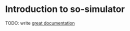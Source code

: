 # Introduction to so-simulator

TODO: write [great documentation](http://jacobian.org/writing/what-to-write/)
